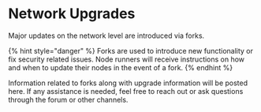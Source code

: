# Network Upgrades

Major updates on the network level are introduced via forks.

{% hint style="danger" %}
Forks are used to introduce new functionality or fix security related issues. Node runners will receive instructions on how and when to update their nodes in the event of a fork.
{% endhint %}

Information related to forks along with upgrade information will be posted here. If any assistance is needed, feel free to reach out or ask questions through the forum or other channels.
